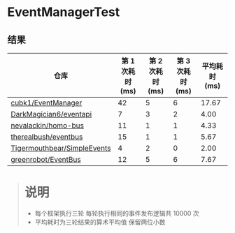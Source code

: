 # EventManagerTest

## 结果

| 仓库 | 第 1 次耗时 (ms) | 第 2 次耗时 (ms) | 第 3 次耗时 (ms) | 平均耗时 (ms) |
|-------|------------------|------------------|------------------|----------------|
| [cubk1/EventManager](https://github.com/cubk1/EventManager) | 42 | 5 | 6 | 17.67 |
| [DarkMagician6/eventapi](https://bitbucket.org/DarkMagician6/eventapi/src/master/) | 7 | 3 | 2 | 4.00 |
| [nevalackin/homo-bus](https://github.com/nevalackin/homo-bus) | 11 | 1 | 1 | 4.33 |
| [therealbush/eventbus](https://github.com/therealbush/eventbus) | 15 | 1 | 1 | 5.67 |
| [Tigermouthbear/SimpleEvents](https://github.com/Tigermouthbear/SimpleEvents) | 4 | 2 | 0 | 2.00 |
| [greenrobot/EventBus](https://github.com/greenrobot/EventBus) | 12 | 5 | 6 | 7.67 |

># 说明
> - 每个框架执行三轮 每轮执行相同的事件发布逻辑共 10000 次
> - 平均耗时为三轮结果的算术平均值 保留两位小数
